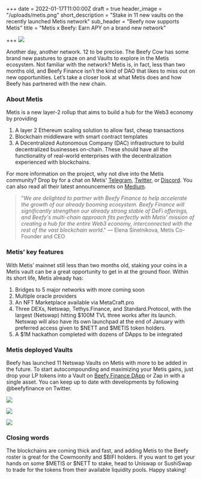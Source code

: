 +++
date = 2022-01-17T11:00:00Z
draft = true
header_image = "/uploads/metis.png"
short_description = "Stake in 11 new vaults on the recently launched Metis network"
sub_header = "Beefy now supports Metis"
title = "Metis x Beefy: Earn APY on a brand new network"

+++
![](/uploads/metis.png)

Another day, another network. 12 to be precise. The Beefy Cow has some brand new pastures to graze on and Vaults to explore in the Metis ecosystem. Not familiar with the network? Metis is, in fact, less than two months old, and Beefy Finance isn’t the kind of DAO that likes to miss out on new opportunities. Let’s take a closer look at what Metis does and how Beefy has partnered with the new chain.

### About Metis

Metis is a new layer-2 rollup that aims to build a hub for the Web3 economy by providing

1. A layer 2 Ethereum scaling solution to allow fast, cheap transactions
2. Blockchain middleware with smart contract templates
3. A Decentralized Autonomous Company (DAC) infrastructure to build decentralized businesses on-chain. These should have all the functionality of real-world enterprises with the decentralization experienced with blockchains.

For more information on the project, why not dive into the Metis community? Drop by for a chat on Metis' [Telegram](http://t.me/MetisDAO), [Twitter](http://twitter.com/MetisDAO), or [Discord](https://discord.com/invite/RqfEJZXnxd). You can also read all their latest announcements on [Medium](http://metisdao.medium.com).

> "_We are delighted to partner with Beefy Finance to help accelerate the growth of our already booming ecosystem. Beefy Finance will significantly strengthen our already strong stable of DeFi offerings, and Beefy's multi-chain approach fits perfectly with Metis' mission of creating a hub for the entire Web3 economy, interconnected with the rest of the vast blockchain world_." — Elena Sinelnikova, Metis Co-Founder and CEO

### Metis’ key features

With Metis’ mainnet still less than two months old, staking your coins in a Metis vault can be a great opportunity to get in at the ground floor. Within its short life, Metis already has:

1. Bridges to 5 major networks with more coming soon
2. Multiple oracle providers
3. An NFT Marketplace available via MetaCraft.pro
4. Three DEXs, Netswap, Tethys.Finance, and Standard.Protocol, with the largest (Netswap) hitting $100M TVL three works after its launch. Netswap will also have its own launchpad at the end of January with preferred access given to $NETT and $METIS token holders.
5. A $1M hackathon completed with dozens of DApps to be integrated

### Metis deployed Vaults

Beefy has launched 11 Netswap Vaults on Metis with more to be added in the future. To start autocompounding and maximizing your Metis gains, just drop your LP tokens into a Vault on [Beefy Finance DApp](http://beefy.finance) or Zap in with a single asset. You can keep up to date with developments by following @beefyfinance on Twitter.

![](/uploads/image0_6.png)

![](/uploads/image0_5.png)

![](/uploads/metis_1.png)

### Closing words

The blockchains are coming thick and fast, and adding Metis to the Beefy roster is great for the Cowmoonity and $BIFI holders. If you want to get your hands on some $METIS or $NETT to stake, head to Uniswap or SushiSwap to trade for the tokens from their available liquidity pools. Happy staking!